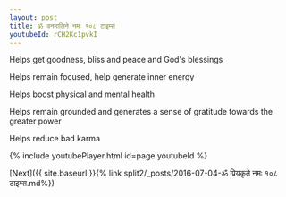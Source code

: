 ```yaml
---
layout: post
title: ॐ वनमालिने नमः १०८ टाइम्स
youtubeId: rCH2Kc1pvkI
---
```

 
 
Helps get goodness, bliss and peace and God's blessings
 
Helps remain focused, help generate inner energy 
 
Helps boost physical and mental health 
 
Helps remain grounded and generates a sense of gratitude towards the greater power 
 
Helps reduce bad karma
 
 
 
 


{% include youtubePlayer.html id=page.youtubeId %}
 
[Next]({{ site.baseurl }}{% link  split2/_posts/2016-07-04-ॐ प्रियकृते नमः १०८ टाइम्स.md%})
 
